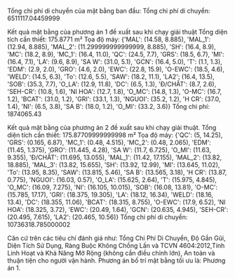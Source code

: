 Tổng chi phí di chuyển của mặt bằng ban đầu:
Tổng chi phí di chuyển: 6511117.04459999


Kết quả mặt bằng của phương án 1 đề xuất sau khi chạy giải thuật
Tổng diện tích cần thiết: 175.8771 m²
Tọa độ máy: {'MAL': (14.58, 8.885), 'MAL_1': (12.94, 8.885), 'MAL_2': (11.299999999999999, 8.885), 'SH': (16.4, 8.9), 'MC': (18.2, 8.9), 'MC_1': (16.4, 11.0), 'QC': (24.5, 7.7), 'GRS': (18.5, 6.7), 'MI': (16.4, 7.1), 'LA': (9.6, 8.9), 'SA W': (31.0, 5.1), 'GCN': (16.4, 5.0), 'T': (1.1, 1.3), 'EDM': (2.9, 2.0), 'GRO': (4.6, 2.0), 'EWC': (22.8, 15.9), 'O-EWC': (18.5, 4.6), 'WELD': (14.5, 6.3), 'To': (12.6, 5.5), 'SAW': (18.2, 11.1), 'LA2': (16.4, 13.5), 'SOB': (35.3, 7.7), 'O_LA': (12.9, 11.8), 'DC': (6.5, 1.3), 'Đ/CHẤT': (8.7, 2.6), 'SEH-CR': (10.8, 1.6), 'NI HOA': (12.7, 1.8), 'O_MC': (14.8, 1.3), 'O-MC': (16.7, 1.2), 'BCAT': (31.0, 1.2), 'GRI': (33.1, 1.3), 'NGUOI': (35.2, 1.2), 'H CR': (37.0, 1.4), 'NI': (6.5, 3.8), 'SA B': (18.0, 1.2), 'O_MI': (33.2, 3.6)}
Tổng chi phí: 1874065.43


Kết quả mặt bằng của phương án 2 đề xuất sau khi chạy giải thuật.
Tổng diện tích cần thiết: 175.87709999999998 m²
Tọa độ máy: {'QC': (5, 14.25), 'GRS': (0.165, 6.87), 'MC_1': (0.48, 4.515), 'MC_2': (0.48, 2.065), 'EDM': (11.45, 1.375), 'GRO': (11.445, 4.28), 'SA W': (11.7, 6.725), 'O_MI': (11.63, 9.355), 'Đ/CHẤT': (11.695, 13.055), 'MAL_1': (11.42, 17.155), 'MAL_2': (13.82, 18.885), 'MAL_3': (13.82, 15.655), 'SH': (13.92, 12.99), 'MI': (13.645, 11.02), 'To': (13.95, 8.35), 'SAW': (13.815, 5.46), 'SA B': (13.565, 3.18), 'H CR': (13.87, 0.775), 'NGUOI': (16.03, 0.57), 'O_LA': (15.625, 2.64), 'T': (15.975, 4.845), 'O_MC': (16.09, 7.275), 'NI': (16.105, 10.015), 'SOB': (16.08, 13.81), 'O-MC': (15.785, 17.17), 'GRI': (18.375, 19.305), 'LA': (18.12, 16.34), 'WELD': (18.16, 13.4), 'DC': (18.355, 11.06), 'BCAT': (18.315, 8.755), 'O-EWC': (17.9, 6.52), 'NI HOA': (18.325, 3.72), 'EWC': (20.49, 1.64), 'GCN': (20.635, 4.945), 'SEH-CR': (20.495, 7.615), 'LA2': (20.465, 10.56)}
Tổng chi phí di chuyển: 10736318.785000002

Căn cứ trên các tiêu chí đánh giá như: Tổng Chi Phí Di Chuyển, Độ Gần Gũi, Diện Tích Sử Dụng, Ràng Buộc Không Chồng Lấn và TCVN 4604:2012,Tính Linh Hoạt và Khả Năng Mở Rộng 
(không cần điều chỉnh lớn), An toàn và thuận tiện cho người vận hành. 
Phương án bố trí mặt bằng tối ưu là: Phương án 1.
